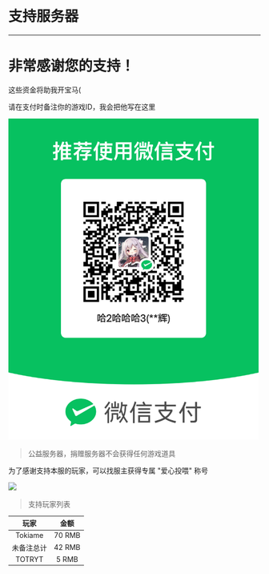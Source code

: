 # 支持服务器

---

# 非常感谢您的支持！

这些资金将助我开宝马(

请在支付时备注你的游戏ID，我会把他写在这里

<img width="500px" src="donate.png">

> 公益服务器，捐赠服务器不会获得任何游戏道具

为了感谢支持本服的玩家，可以找服主获得专属 "爱心投喂" 称号

<img width="500px" src="donateplt.png">

> 支持玩家列表

| 玩家                  |  金额     |
| :---:                 | :---:     |
| Tokiame               | 70 RMB    |
| 未备注总计             | 42 RMB    |
| TOTRYT                | 5 RMB     |
